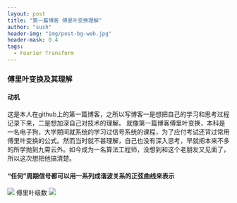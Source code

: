 ```yaml
---
layout: post
title: "第一篇博客 傅里叶变换理解"
author: "sush"
header-img: "img/post-bg-web.jpg"
header-mask: 0.4
tags:
  - Fourier Transform
---
```


### **傅里叶变换及其理解**
#### **动机** ####
这是本人在github上的第一篇博客，之所以写博客一是想把自己的学习和思考过程记录下来，二是想加深自己对技术的理解。
就像第一篇博客傅里叶变换，本科是一名电子狗，大学期间就系统的学习过信号系统的课程，为了应付考试还背过常用傅里叶变换的公式。然而当时就不甚理解，自己也没有深入思考，早就把本来不多的所学抛到九霄云外。如今成为一名算法工程师，没想到和这个老朋友又见面了，所以这次想把他搞清楚。

#### “任何”周期信号都可以用一系列成谐波关系的正弦曲线来表示 ####
<img src="http://chart.googleapis.com/chart?cht=tx&chl= f(t)=c_0+\sum_{n=1}^{\infty}c_n\cos(n\omega t+\phi)" style="border:none;">
傅里叶级数

<img src="http://chart.googleapis.com/chart?cht=tx&chl= f(t)=c_0+\sum_{n=1}^{\infty}\[c_n\cos\phi \cos(n\omega t)-c_n\sin\phi sin(n\omega t)\]" style="border:none;">
